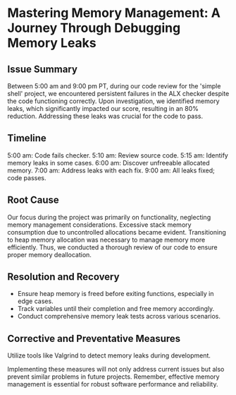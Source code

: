 # Mastering Memory Management: A Journey Through Debugging Memory Leaks

## Issue Summary

Between 5:00 am and 9:00 pm PT, during our code review for the 'simple shell' project, we encountered persistent failures in the ALX checker despite the code functioning correctly. Upon investigation, we identified memory leaks, which significantly impacted our score, resulting in an 80% reduction. Addressing these leaks was crucial for the code to pass.

## Timeline

5:00 am: Code fails checker.
5:10 am: Review source code.
5:15 am: Identify memory leaks in some cases.
6:00 am: Discover unfreeable allocated memory.
7:00 am: Address leaks with each fix.
9:00 am: All leaks fixed; code passes.

## Root Cause

Our focus during the project was primarily on functionality, neglecting memory management considerations. Excessive stack memory consumption due to uncontrolled allocations became evident. Transitioning to heap memory allocation was necessary to manage memory more efficiently. Thus, we conducted a thorough review of our code to ensure proper memory deallocation.

## Resolution and Recovery

- Ensure heap memory is freed before exiting functions, especially in edge cases.
- Track variables until their completion and free memory accordingly.
- Conduct comprehensive memory leak tests across various scenarios.

## Corrective and Preventative Measures

Utilize tools like Valgrind to detect memory leaks during development.

Implementing these measures will not only address current issues but also prevent similar problems in future projects. Remember, effective memory management is essential for robust software performance and reliability.
